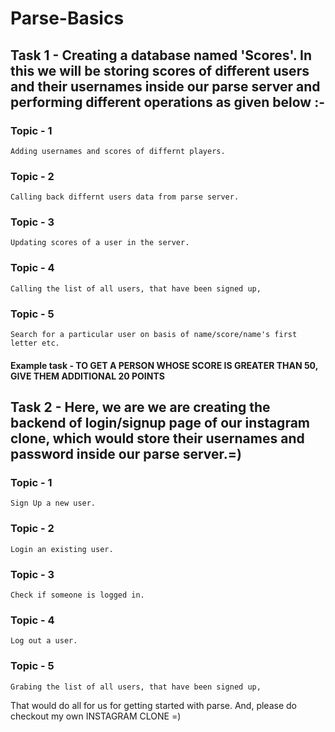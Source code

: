 # Parse-Basics

## Task 1 - Creating a database named 'Scores'. In this we will be storing scores of different users and their usernames inside our parse server and performing different operations as given below :-

### Topic - 1
    Adding usernames and scores of differnt players.
    
### Topic - 2
    Calling back differnt users data from parse server.
    
### Topic - 3
    Updating scores of a user in the server.
    
### Topic - 4
    Calling the list of all users, that have been signed up,

### Topic - 5
    Search for a particular user on basis of name/score/name's first letter etc.
    
#### Example task - TO GET A PERSON WHOSE SCORE IS GREATER THAN 50, GIVE THEM ADDITIONAL 20 POINTS

## Task 2 - Here, we are  we are creating the backend of login/signup page of our instagram clone, which would store their usernames and password inside our parse server.=)
    
### Topic - 1
    Sign Up a new user.
 
 ### Topic - 2
    Login an existing user.
    
 ### Topic - 3
    Check if someone is logged in.
    
 ### Topic - 4
    Log out a user.
    
 ### Topic - 5
    Grabing the list of all users, that have been signed up,
    
That would do all for us for getting started with parse.
And, please do checkout my own INSTAGRAM CLONE =)

    
    
    
    
